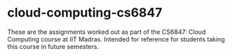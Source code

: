 # cloud-computing-cs6847
These are the assignments worked out as part of the CS6847: Cloud Computing course at IIT Madras. Intended for reference for students taking this course in future semesters.
